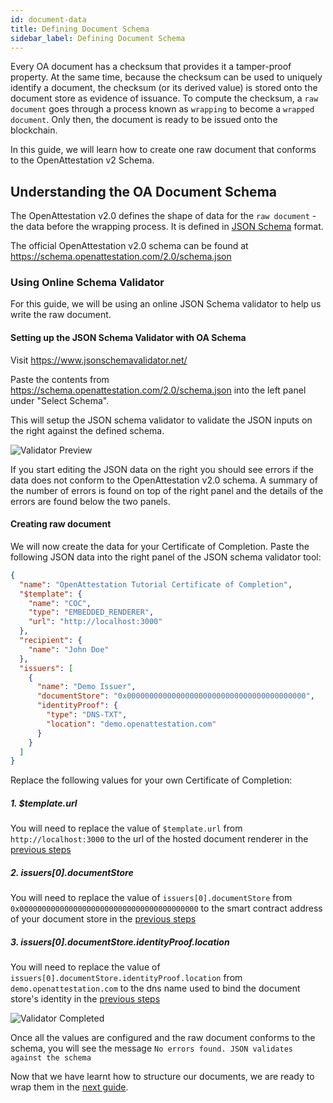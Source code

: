 ```yaml
---
id: document-data
title: Defining Document Schema
sidebar_label: Defining Document Schema
---
```


Every OA document has a checksum that provides it a tamper-proof property. At the same time, because the checksum can be used to uniquely identify a document, the checksum (or its derived value) is stored onto the document store as evidence of issuance. To compute the checksum, a `raw document` goes through a process known as `wrapping` to become a `wrapped document`. Only then, the document is ready to be issued onto the blockchain.

In this guide, we will learn how to create one raw document that conforms to the OpenAttestation v2 Schema.

## Understanding the OA Document Schema

The OpenAttestation v2.0 defines the shape of data for the `raw document` - the data before the wrapping process. It is defined in [JSON Schema](https://json-schema.org/) format.

The official OpenAttestation v2.0 schema can be found at https://schema.openattestation.com/2.0/schema.json

### Using Online Schema Validator

For this guide, we will be using an online JSON Schema validator to help us write the raw document.

#### Setting up the JSON Schema Validator with OA Schema

Visit https://www.jsonschemavalidator.net/

Paste the contents from https://schema.openattestation.com/2.0/schema.json into the left panel under "Select Schema".

This will setup the JSON schema validator to validate the JSON inputs on the right against the defined schema.

![Validator Preview](/docs/verifiable-document/document-data/validator-preview.png)

If you start editing the JSON data on the right you should see errors if the data does not conform to the OpenAttestation v2.0 schema. A summary of the number of errors is found on top of the right panel and the details of the errors are found below the two panels.

#### Creating raw document

We will now create the data for your Certificate of Completion. Paste the following JSON data into the right panel of the JSON schema validator tool:

```json
{
  "name": "OpenAttestation Tutorial Certificate of Completion",
  "$template": {
    "name": "COC",
    "type": "EMBEDDED_RENDERER",
    "url": "http://localhost:3000"
  },
  "recipient": {
    "name": "John Doe"
  },
  "issuers": [
    {
      "name": "Demo Issuer",
      "documentStore": "0x0000000000000000000000000000000000000000",
      "identityProof": {
        "type": "DNS-TXT",
        "location": "demo.openattestation.com"
      }
    }
  ]
}
```

Replace the following values for your own Certificate of Completion:

##### 1. \$template.url

You will need to replace the value of `$template.url` from `http://localhost:3000` to the url of the hosted document renderer in the [previous steps](/docs/verifiable-document/document-template)

##### 2. issuers[0].documentStore

You will need to replace the value of `issuers[0].documentStore` from `0x0000000000000000000000000000000000000000` to the smart contract address of your document store in the [previous steps](/docs/verifiable-document/document-store)

##### 3. issuers[0].documentStore.identityProof.location

You will need to replace the value of `issuers[0].documentStore.identityProof.location` from `demo.openattestation.com` to the dns name used to bind the document store's identity in the [previous steps](/docs/verifiable-document/dns-proof)

![Validator Completed](/docs/verifiable-document/document-data/validator-completed.png)

Once all the values are configured and the raw document conforms to the schema, you will see the message `No errors found. JSON validates against the schema`

Now that we have learnt how to structure our documents, we are ready to wrap them in the [next guide](/docs/verifiable-document/wrapping-document).
